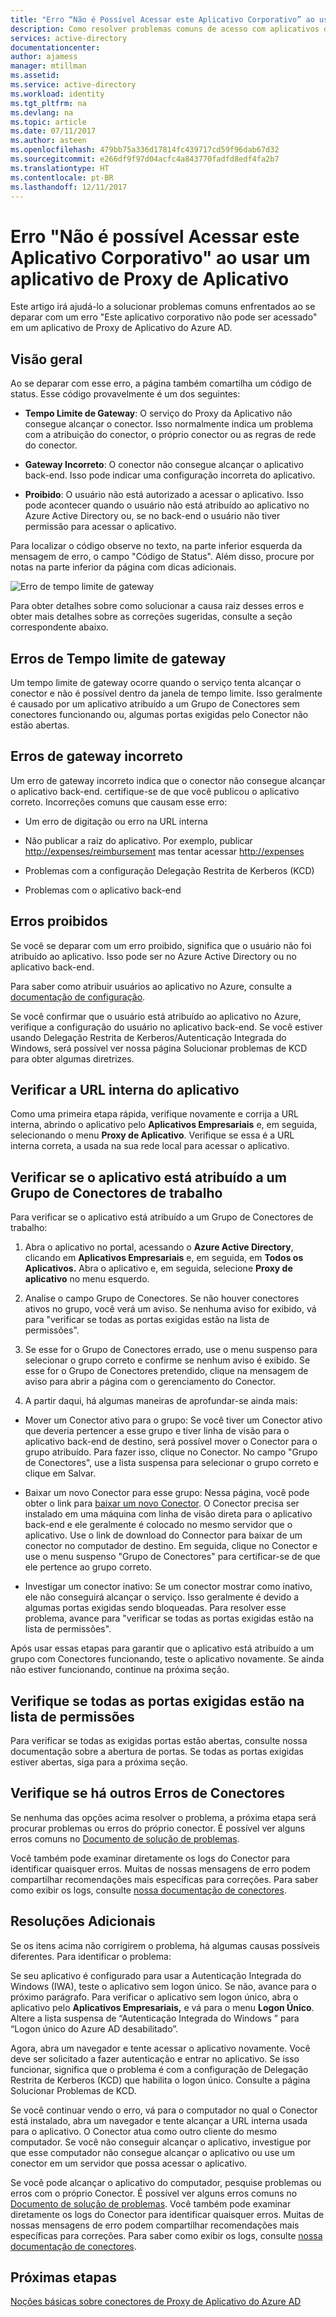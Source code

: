 ```yaml
---
title: "Erro “Não é Possível Acessar este Aplicativo Corporativo” ao usar um aplicativo do Proxy de Aplicativo | Microsoft Docs"
description: Como resolver problemas comuns de acesso com aplicativos do Proxy de Aplicativo do Azure AD.
services: active-directory
documentationcenter: 
author: ajamess
manager: mtillman
ms.assetid: 
ms.service: active-directory
ms.workload: identity
ms.tgt_pltfrm: na
ms.devlang: na
ms.topic: article
ms.date: 07/11/2017
ms.author: asteen
ms.openlocfilehash: 479bb75a336d17814fc439717cd59f96dab67d32
ms.sourcegitcommit: e266df9f97d04acfc4a843770fadfd8edf4fa2b7
ms.translationtype: HT
ms.contentlocale: pt-BR
ms.lasthandoff: 12/11/2017
---
```

# <a name="cant-access-this-corporate-application-error-when-using-an-application-proxy-application"></a>Erro "Não é possível Acessar este Aplicativo Corporativo" ao usar um aplicativo de Proxy de Aplicativo

Este artigo irá ajudá-lo a solucionar problemas comuns enfrentados ao se deparar com um erro "Este aplicativo corporativo não pode ser acessado" em um aplicativo de Proxy de Aplicativo do Azure AD.

## <a name="overview"></a>Visão geral
Ao se deparar com esse erro, a página também comartilha um código de status. Esse código provavelmente é um dos seguintes:

-   **Tempo Limite de Gateway**: O serviço do Proxy da Aplicativo não consegue alcançar o conector. Isso normalmente indica um problema com a atribuição do conector, o próprio conector ou as regras de rede do conector.

-   **Gateway Incorreto**: O conector não consegue alcançar o aplicativo back-end. Isso pode indicar uma configuração incorreta do aplicativo.

-   **Proibido**: O usuário não está autorizado a acessar o aplicativo. Isso pode acontecer quando o usuário não está atribuído ao aplicativo no Azure Active Directory ou, se no back-end o usuário não tiver permissão para acessar o aplicativo.

Para localizar o código observe no texto, na parte inferior esquerda da mensagem de erro, o campo "Código de Status". Além disso, procure por notas na parte inferior da página com dicas adicionais.

   ![Erro de tempo limite de gateway](./media/application-proxy/connection-problem.png)

Para obter detalhes sobre como solucionar a causa raiz desses erros e obter mais detalhes sobre as correções sugeridas, consulte a seção correspondente abaixo.

## <a name="gateway-timeout-errors"></a>Erros de Tempo limite de gateway

Um tempo limite de gateway ocorre quando o serviço tenta alcançar o conector e não é possível dentro da janela de tempo limite. Isso geralmente é causado por um aplicativo atribuído a um Grupo de Conectores sem conectores funcionando ou, algumas portas exigidas pelo Conector não estão abertas.


## <a name="bad-gateway-errors"></a>Erros de gateway incorreto

Um erro de gateway incorreto indica que o conector não consegue alcançar o aplicativo back-end. certifique-se de que você publicou o aplicativo correto. Incorreções comuns que causam esse erro:

-   Um erro de digitação ou erro na URL interna

-   Não publicar a raiz do aplicativo. Por exemplo, publicar <http://expenses/reimbursement> mas tentar acessar <http://expenses>

-   Problemas com a configuração Delegação Restrita de Kerberos (KCD)

-   Problemas com o aplicativo back-end

## <a name="forbidden-errors"></a>Erros proibidos

Se você se deparar com um erro proibido, significa que o usuário não foi atribuído ao aplicativo. Isso pode ser no Azure Active Directory ou no aplicativo back-end.

Para saber como atribuir usuários ao aplicativo no Azure, consulte a [documentação de configuração](https://docs.microsoft.com/azure/active-directory/application-proxy-publish-azure-portal#add-a-test-user).

Se você confirmar que o usuário está atribuído ao aplicativo no Azure, verifique a configuração do usuário no aplicativo back-end. Se você estiver usando Delegação Restrita de Kerberos/Autenticação Integrada do Windows, será possível ver nossa página Solucionar problemas de KCD para obter algumas diretrizes.

## <a name="check-the-applications-internal-url"></a>Verificar a URL interna do aplicativo

Como uma primeira etapa rápida, verifique novamente e corrija a URL interna, abrindo o aplicativo pelo **Aplicativos Empresariais** e, em seguida, selecionando o menu **Proxy de Aplicativo**. Verifique se essa é a URL interna correta, a usada na sua rede local para acessar o aplicativo.

## <a name="check-the-application-is-assigned-to-a-working-connector-group"></a>Verificar se o aplicativo está atribuído a um Grupo de Conectores de trabalho

Para verificar se o aplicativo está atribuído a um Grupo de Conectores de trabalho:

1.  Abra o aplicativo no portal, acessando o **Azure Active Directory**, clicando em **Aplicativos Empresariais** e, em seguida, em **Todos os Aplicativos.** Abra o aplicativo e, em seguida, selecione **Proxy de aplicativo** no menu esquerdo.

2.  Analise o campo Grupo de Conectores. Se não houver conectores ativos no grupo, você verá um aviso. Se nenhuma aviso for exibido, vá para "verificar se todas as portas exigidas estão na lista de permissões".

3.  Se esse for o Grupo de Conectores errado, use o menu suspenso para selecionar o grupo correto e confirme se nenhum aviso é exibido. Se esse for o Grupo de Conectores pretendido, clique na mensagem de aviso para abrir a página com o gerenciamento do Conector.

4.  A partir daqui, há algumas maneiras de aprofundar-se ainda mais:

  * Mover um Conector ativo para o grupo: Se você tiver um Conector ativo que deveria pertencer a esse grupo e tiver linha de visão para o aplicativo back-end de destino, será possível mover o Conector para o grupo atribuído. Para fazer isso, clique no Conector. No campo "Grupo de Conectores", use a lista suspensa para selecionar o grupo correto e clique em Salvar.

  * Baixar um novo Conector para esse grupo: Nessa página, você pode obter o link para [baixar um novo Conector](https://download.msappproxy.net/Subscription/d3c8b69d-6bf7-42be-a529-3fe9c2e70c90/Connector/Download). O Conector precisa ser instalado em uma máquina com linha de visão direta para o aplicativo back-end e ele geralmente é colocado no mesmo servidor que o aplicativo. Use o link de download do Connector para baixar de um conector no computador de destino. Em seguida, clique no Conector e use o menu suspenso "Grupo de Conectores" para certificar-se de que ele pertence ao grupo correto.

  * Investigar um conector inativo: Se um conector mostrar como inativo, ele não conseguirá alcançar o serviço. Isso geralmente é devido a algumas portas exigidas sendo bloqueadas. Para resolver esse problema, avance para "verificar se todas as portas exigidas estão na lista de permissões".

Após usar essas etapas para garantir que o aplicativo está atribuído a um grupo com Conectores funcionando, teste o aplicativo novamente. Se ainda não estiver funcionando, continue na próxima seção.

## <a name="check-all-required-ports-are-whitelisted"></a>Verifique se todas as portas exigidas estão na lista de permissões

Para verificar se todas as exigidas portas estão abertas, consulte nossa documentação sobre a abertura de portas. Se todas as portas exigidas estiver abertas, siga para a próxima seção.

## <a name="check-for-other-connector-errors"></a>Verifique se há outros Erros de Conectores

Se nenhuma das opções acima resolver o problema, a próxima etapa será procurar problemas ou erros do próprio conector. É possível ver alguns erros comuns no [Documento de solução de problemas](https://docs.microsoft.com/azure/active-directory/active-directory-application-proxy-troubleshoot#connector-errors). 

Você também pode examinar diretamente os logs do Conector para identificar quaisquer erros. Muitas de nossas mensagens de erro podem compartilhar recomendações mais específicas para correções. Para saber como exibir os logs, consulte [nossa documentação de conectores](https://docs.microsoft.com/azure/active-directory/application-proxy-understand-connectors#under-the-hood).

## <a name="additional-resolutions"></a>Resoluções Adicionais

Se os itens acima não corrigirem o problema, há algumas causas possíveis diferentes. Para identificar o problema:

Se seu aplicativo é configurado para usar a Autenticação Integrada do Windows (IWA), teste o aplicativo sem logon único. Se não, avance para o próximo parágrafo. Para verificar o aplicativo sem logon único, abra o aplicativo pelo **Aplicativos Empresariais,** e vá para o menu **Logon Único**. Altere a lista suspensa de “Autenticação Integrada do Windows ” para “Logon único do Azure AD desabilitado”. 

Agora, abra um navegador e tente acessar o aplicativo novamente. Você deve ser solicitado a fazer autenticação e entrar no aplicativo. Se isso funcionar, significa que o problema é com a configuração de Delegação Restrita de Kerberos (KCD) que habilita o logon único. Consulte a página Solucionar Problemas de KCD.

Se você continuar vendo o erro, vá para o computador no qual o Conector está instalado, abra um navegador e tente alcançar a URL interna usada para o aplicativo. O Conector atua como outro cliente do mesmo computador. Se você não conseguir alcançar o aplicativo, investigue por que esse computador não consegue alcançar o aplicativo ou use um conector em um servidor que possa acessar o aplicativo.

Se você pode alcançar o aplicativo do computador, pesquise problemas ou erros com o próprio Conector. É possível ver alguns erros comuns no [Documento de solução de problemas](https://docs.microsoft.com/azure/active-directory/active-directory-application-proxy-troubleshoot#connector-errors). Você também pode examinar diretamente os logs do Conector para identificar quaisquer erros. Muitas de nossas mensagens de erro podem compartilhar recomendações mais específicas para correções. Para saber como exibir os logs, consulte [nossa documentação de conectores](https://docs.microsoft.com/azure/active-directory/application-proxy-understand-connectors#under-the-hood).

## <a name="next-steps"></a>Próximas etapas
[Noções básicas sobre conectores de Proxy de Aplicativo do Azure AD](application-proxy-understand-connectors.md)
